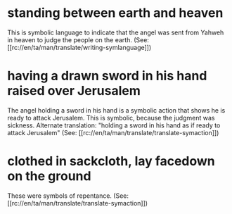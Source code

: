 # standing between earth and heaven

This is symbolic language to indicate that the angel was sent from Yahweh in heaven to judge the people on the earth. (See: [[rc://en/ta/man/translate/writing-symlanguage]])

# having a drawn sword in his hand raised over Jerusalem

The angel holding a sword in his hand is a symbolic action that shows he is ready to attack Jerusalem. This is symbolic, because the judgment was sickness. Alternate translation: "holding a sword in his hand as if ready to attack Jerusalem" (See: [[rc://en/ta/man/translate/translate-symaction]])

# clothed in sackcloth, lay facedown on the ground

These were symbols of repentance. (See: [[rc://en/ta/man/translate/translate-symaction]])


